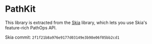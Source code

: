 PathKit
================

This library is extracted from the [Skia](https://skia.org) library, which lets you use Skia's feature-rich PathOps API.

Skia commit: `2f1f21b8a976e9177d03149e3b98e06f05bb2cd1`
